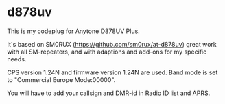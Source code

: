 # d878uv
This is my codeplug for Anytone D878UV Plus.

It´s based on SM0RUX (https://github.com/sm0rux/at-d878uv) great work with all SM-repeaters, and with adaptions and add-ons for my specific needs.

CPS version 1.24N and firmware version 1.24N are used.
Band mode is set to "Commercial Europe Mode:00000".

You will have to add your callsign and DMR-id in Radio ID list and APRS.
